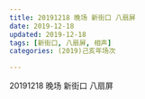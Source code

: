 ```yaml
---
title: 20191218 晚场 新街口 八扇屏
date: 2019-12-18
updated: 2019-12-18
tags: [新街口, 八扇屏, 相声]
categories: (2019)己亥年场次

---
```


20191218 晚场 新街口 八扇屏